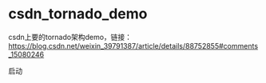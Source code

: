 # csdn_tornado_demo
csdn上要的tornado架构demo，链接：https://blog.csdn.net/weixin_39791387/article/details/88752855#comments_15080246

启动
